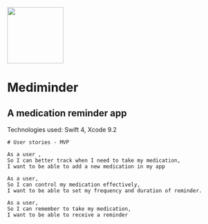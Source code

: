 <img src="https://github.com/serenahathi/mediminder/blob/making-readme/RoundedIcon.png" align="middle" height="130" weight="130" >

# Mediminder
## A medication reminder app

Technologies used: Swift 4, Xcode 9.2

```
# User stories - MVP

As a user ,
So I can better track when I need to take my medication,
I want to be able to add a new medication in my app

As a user,
So I can control my medication effectively,
I want to be able to set my frequency and duration of reminder.

As a user,
So I can remember to take my medication,
I want to be able to receive a reminder
```
